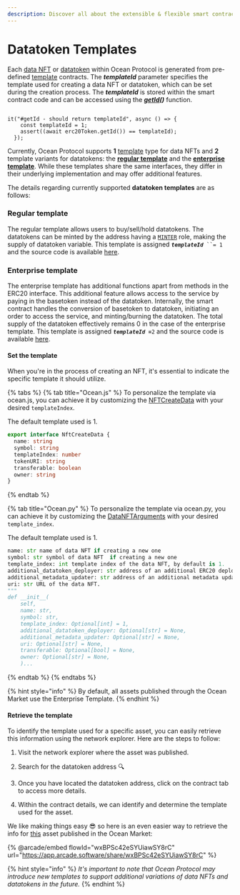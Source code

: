 ```yaml
---
description: Discover all about the extensible & flexible smart contract templates.
---
```


# Datatoken Templates

Each [data NFT](data-nfts.md) or [datatoken](datatokens.md) within Ocean Protocol is generated from pre-defined [template](https://github.com/oceanprotocol/contracts/tree/main/contracts/templates) contracts. The _**templateId**_ parameter specifies the template used for creating a data NFT or datatoken, which can be set during the creation process. The _**templateId**_ is stored within the smart contract code and can be accessed using the [_**getId**_](https://github.com/oceanprotocol/contracts/blob/9e29194d910f28a4f0ef17ce6dc8a70741f63309/contracts/interfaces/IERC20Template.sol#L134)_**()**_ function.

```solidity

it("#getId - should return templateId", async () => {
    const templateId = 1;
    assert((await erc20Token.getId()) == templateId);
  });

```

Currently, Ocean Protocol supports **1** [template](https://github.com/oceanprotocol/contracts/blob/main/contracts/templates/ERC721Template.sol) type for data NFTs and **2** template variants for datatokens: the [**regular template**](https://github.com/oceanprotocol/contracts/blob/main/contracts/templates/ERC20Template.sol) and the [**enterprise template**](https://github.com/oceanprotocol/contracts/blob/main/contracts/templates/ERC20TemplateEnterprise.sol). While these templates share the same interfaces, they differ in their underlying implementation and may offer additional features.

The details regarding currently supported **datatoken templates** are as follows:

### **Regular template**

The regular template allows users to buy/sell/hold datatokens. The datatokens can be minted by the address having a [`MINTER`](roles.md#minter) role, making the supply of datatoken variable. This template is assigned _**`templateId`**_` ``= 1` and the source code is available [here](https://github.com/oceanprotocol/contracts/blob/v4main/contracts/templates/ERC20Template.sol).

### **Enterprise template**

The enterprise template has additional functions apart from methods in the ERC20 interface. This additional feature allows access to the service by paying in the basetoken instead of the datatoken. Internally, the smart contract handles the conversion of basetoken to datatoken, initiating an order to access the service, and minting/burning the datatoken. The total supply of the datatoken effectively remains 0 in the case of the enterprise template. This template is assigned _**`templateId =`**_`2` and the source code is available [here](https://github.com/oceanprotocol/contracts/blob/v4main/contracts/templates/ERC20TemplateEnterprise.sol).

#### Set the template

When you're in the process of creating an NFT, it's essential to indicate the specific template it should utilize.&#x20;

{% tabs %}
{% tab title="Ocean.js" %}
To personalize the template via ocean.js, you can achieve it by customizing the [NFTCreateData](https://github.com/oceanprotocol/ocean.js/blob/ae2ff1ccde53ace9841844c316a855de271f9a3f/src/%40types/NFTFactory.ts#L16) with your desired `templateIndex`.&#x20;

The default template used is 1.

```typescript
export interface NftCreateData {
  name: string
  symbol: string
  templateIndex: number
  tokenURI: string
  transferable: boolean
  owner: string
}
```
{% endtab %}

{% tab title="Ocean.py" %}
To personalize the template via ocean.py, you can achieve it by customizing the [DataNFTArguments](https://github.com/oceanprotocol/ocean.py/blob/bad11fb3a4cb00be8bab8febf3173682e1c091fd/ocean\_lib/models/data\_nft.py#L317) with your desired `template_index`.

The default template used is 1.

```python
name: str name of data NFT if creating a new one
symbol: str symbol of data NFT  if creating a new one
template_index: int template index of the data NFT, by default is 1.
additional_datatoken_deployer: str address of an additional ERC20 deployer.
additional_metadata_updater: str address of an additional metadata updater.
uri: str URL of the data NFT.
"""
def __init__(
    self,
    name: str,
    symbol: str,
    template_index: Optional[int] = 1,
    additional_datatoken_deployer: Optional[str] = None,
    additional_metadata_updater: Optional[str] = None,
    uri: Optional[str] = None,
    transferable: Optional[bool] = None,
    owner: Optional[str] = None,
    )...
```
{% endtab %}
{% endtabs %}

{% hint style="info" %}
By default, all assets published through the Ocean Market use the Enterprise Template.&#x20;
{% endhint %}

#### Retrieve the template

To identify the template used for a specific asset, you can easily retrieve this information using the network explorer. Here are the steps to follow:

1. Visit the network explorer where the asset was published.
2. Search for the datatoken address :mag:
3. Once you have located the datatoken address, click on the contract tab to access more details.
4.  Within the contract details, we can identify and determine the template used for the asset.

    &#x20;

We like making things easy :sunglasses: so here is an even easier way to retrieve the info for [this](https://market.oceanprotocol.com/asset/did:op:cd086344c275bc7c560e91d472be069a24921e73a2c3798fb2b8caadf8d245d6) asset published in the Ocean Market:&#x20;

{% @arcade/embed flowId="wxBPSc42eSYUiawSY8rC" url="https://app.arcade.software/share/wxBPSc42eSYUiawSY8rC" %}

{% hint style="info" %}
_It's important to note that Ocean Protocol may introduce new templates to support additional variations of data NFTs and datatokens in the future._
{% endhint %}
